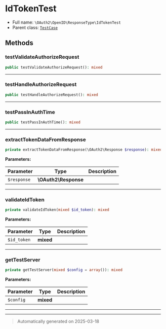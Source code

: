 
# IdTokenTest





* Full name: `\OAuth2\OpenID\ResponseType\IdTokenTest`
* Parent class: [`TestCase`](../../../PHPUnit/Framework/TestCase.md)




## Methods


### testValidateAuthorizeRequest



```php
public testValidateAuthorizeRequest(): mixed
```












***

### testHandleAuthorizeRequest



```php
public testHandleAuthorizeRequest(): mixed
```












***

### testPassInAuthTime



```php
public testPassInAuthTime(): mixed
```












***

### extractTokenDataFromResponse



```php
private extractTokenDataFromResponse(\OAuth2\Response $response): mixed
```








**Parameters:**

| Parameter | Type | Description |
|-----------|------|-------------|
| `$response` | **\OAuth2\Response** |  |





***

### validateIdToken



```php
private validateIdToken(mixed $id_token): mixed
```








**Parameters:**

| Parameter | Type | Description |
|-----------|------|-------------|
| `$id_token` | **mixed** |  |





***

### getTestServer



```php
private getTestServer(mixed $config = array()): mixed
```








**Parameters:**

| Parameter | Type | Description |
|-----------|------|-------------|
| `$config` | **mixed** |  |





***


***
> Automatically generated on 2025-03-18
